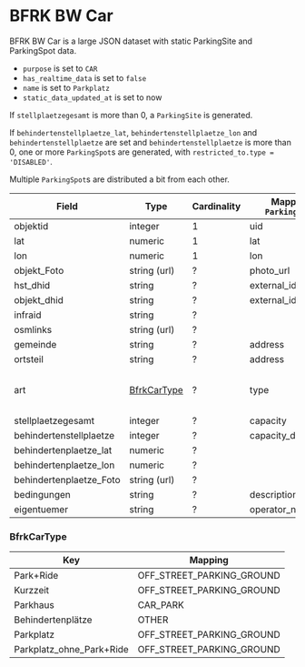 # BFRK BW Car

BFRK BW Car is a large JSON dataset with static ParkingSite and ParkingSpot data.

* `purpose` is set to `CAR`
* `has_realtime_data` is set to `false`
* `name` is set to `Parkplatz`
* `static_data_updated_at` is set to now

If `stellplaetzegesamt` is more than 0, a `ParkingSite` is generated.

If `behindertenstellplaetze_lat`, `behindertenstellplaetze_lon` and `behindertenstellplaetze` are set and
`behindertenstellplaetze` is more than 0, one or more `ParkingSpot`s are generated, with
`restricted_to.type = 'DISABLED'`.

Multiple `ParkingSpot`s are distributed a bit from each other.


| Field                   | Type                        | Cardinality | Mapping `ParkingSite` | Mapping `ParkingSpot` | Comment                                                                |
|-------------------------|-----------------------------|-------------|-----------------------|-----------------------|------------------------------------------------------------------------|
| objektid                | integer                     | 1           | uid                   | uid                   |                                                                        |
| lat                     | numeric                     | 1           | lat                   |                       |                                                                        |
| lon                     | numeric                     | 1           | lon                   |                       |                                                                        |
| objekt_Foto             | string (url)                | ?           | photo_url             |                       |                                                                        |
| hst_dhid                | string                      | ?           | external_identifiers  | external_identifiers  |                                                                        |
| objekt_dhid             | string                      | ?           | external_identifiers  |                       |                                                                        |
| infraid                 | string                      | ?           |                       |                       |                                                                        |
| osmlinks                | string (url)                | ?           |                       |                       |                                                                        |
| gemeinde                | string                      | ?           | address               | address               |                                                                        |
| ortsteil                | string                      | ?           | address               | address               |                                                                        |
| art                     | [BfrkCarType](#BfrkCarType) | ?           | type                  | type                  | At `Park+Ride`, `park_and_ride_type` is set to `[ParkAndRideType.YES]` |
| stellplaetzegesamt      | integer                     | ?           | capacity              |                       |                                                                        |
| behindertenstellplaetze | integer                     | ?           | capacity_disabled     |                       |                                                                        |
| behindertenplaetze_lat  | numeric                     | ?           |                       | lat                   |                                                                        |
| behindertenplaetze_lon  | numeric                     | ?           |                       | lon                   |                                                                        |
| behindertenplaetze_Foto | string (url)                | ?           |                       | photo_url             |                                                                        |
| bedingungen             | string                      | ?           | description           |                       |                                                                        |
| eigentuemer             | string                      | ?           | operator_name         | operator_name         |                                                                        |


### BfrkCarType

| Key                      | Mapping                   |
|--------------------------|---------------------------|
| Park+Ride                | OFF_STREET_PARKING_GROUND |
| Kurzzeit                 | OFF_STREET_PARKING_GROUND |
| Parkhaus                 | CAR_PARK                  |
| Behindertenplätze        | OTHER                     |
| Parkplatz                | OFF_STREET_PARKING_GROUND |
| Parkplatz_ohne_Park+Ride | OFF_STREET_PARKING_GROUND |
